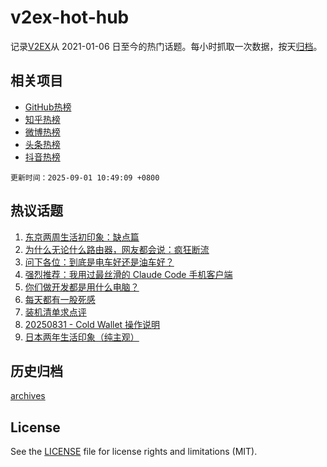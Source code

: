 # v2ex-hot-hub

 记录[V2EX](https://www.v2ex.com/)从 2021-01-06 日至今的热门话题。每小时抓取一次数据，按天[归档](archives)。
 
 ## 相关项目

- [GitHub热榜](https://github.com/snaildev/github-hot-hub)
- [知乎热榜](https://github.com/snaildev/zhihu-hot-hub)
- [微博热榜](https://github.com/snaildev/weibo-hot-hub)
- [头条热榜](https://github.com/snaildev/toutiao-hot-hub)
- [抖音热榜](https://github.com/snaildev/douyin-hot-hub)


 `更新时间：2025-09-01 10:49:09 +0800`

## 热议话题

1. [东京两周生活初印象：缺点篇](https://www.v2ex.com/t/1156053)
1. [为什么无论什么路由器，网友都会说：疯狂断流](https://www.v2ex.com/t/1156081)
1. [问下各位：到底是电车好还是油车好？](https://www.v2ex.com/t/1156084)
1. [强烈推荐：我用过最丝滑的 Claude Code 手机客户端](https://www.v2ex.com/t/1156040)
1. [你们做开发都是用什么电脑？](https://www.v2ex.com/t/1156151)
1. [每天都有一股死感](https://www.v2ex.com/t/1156043)
1. [装机清单求点评](https://www.v2ex.com/t/1156133)
1. [20250831 - Cold Wallet 操作说明](https://www.v2ex.com/t/1156103)
1. [日本两年生活印象（纯主观）](https://www.v2ex.com/t/1156144)

## 历史归档

[archives](archives)

## License

See the [LICENSE](LICENSE) file for license rights and limitations (MIT).
